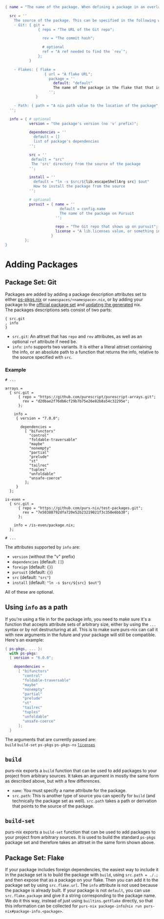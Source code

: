 ```nix
{ name = "The name of the package. When defining a package in an overlay, this value will be filled in automatically from the name of the attribute in the overlay";

  src = ''
    The source of the package. This can be specified in the following ways:
    - Git: { git =
               { repo = "The URL of the Git repo";

                 rev = "The commit hash";

                 # optional
                 ref = "A ref needed to find the `rev`";
               };
           }

    - Flakes: { flake =
                  { url = "A flake URL";
                    package = ''
                      default: "default"
                      The name of the package in the flake that that is the PureScript package
                    '';
              }

    - Path: { path = "A nix path value to the location of the package"; }
  '';

  info = { # optional
           version = "the package's version (no 'v' prefix)";

           dependencies = ''
             default = []
             list of package's dependencies
           '';

           src = ''
            default = "src"
            The 'src' directory from the source of the package
           '';

           install = ''
             default = "ln -s $src/${lib.escapeShellArg src} $out"
             How to install the package from the source
           '';

           # optional
           pursuit = { name = ''
                         default = config.name
                         The name of the package on Pursuit
                       '';

                       repo = "The Git repo that shows up on pursuit";
                       license = "A lib.licenses value, or something in the shape of one;
                     }
         };
}
```
# Adding Packages

## Package Set: Git

Packages are added by adding a package description attributes set to either [ps-pkgs.nix](/ps-pkgs.nix) or `namespaces/<namespace>.nix`, or by adding your package to the [official package set](https://github.com/purescript/package-sets) and [updating the generated](/official-package-set) nix.\
The packages descriptions sets consist of two parts:
```
{ src.git
, info
}
```
- `src.git`: An attrset that has `repo` and `rev` attributes, as well as an optional `ref` attribute if need be.
- `info`: `info` supports two variants. It is either a literal attrset containing the info, or an absolute path to a function that returns the info, relative to the source specified with `src`.

### Example
   ```
   # ...

   arrays =
     { src.git =
         { repo = "https://github.com/purescript/purescript-arrays.git";
           rev = "d20bae2f76db6cf29b7b75e26e82b8a54c32295e";
         };

       info =
        { version = "7.0.0";

          dependencies =
            [ "bifunctors"
              "control"
              "foldable-traversable"
              "maybe"
              "nonempty"
              "partial"
              "prelude"
              "st"
              "tailrec"
              "tuples"
              "unfoldable"
              "unsafe-coerce"
            ];
        }
     };

   is-even =
     { src.git =
         { repo = "https://github.com/purs-nix/test-packages.git";
           rev = "7e50388792dfa720e52b23219021f3c350e6bb30";
         };

       info = /is-even/package.nix;
     };

   # ...
   ```

The attributes supported by `info` are:
- `version` (without the "v" prefix)
- `dependencies` (default: `[]`)
- `foreign` (default: `{}`)
- `pursuit` (default: `{}`)
- `src` (default: `"src"`)
- `install` (default: `"ln -s $src/${src} $out"`)

All of these are optional.

## <span id="user-content-using-info">Using `info` as a path</span>
If you're using a file in for the package info, you need to make sure it's a function that accepts attribute sets of arbitrary size, either by using the `...` syntax or by not destructuring at all. This is to make sure purs-nix can call it with new arguments in the future and your package will still be compatible.\
Here's an example:
```nix
{ ps-pkgs, ... }:
  with ps-pkgs:
  { version = "6.0.0";

    dependencies =
      [ "bifunctors"
        "control"
        "foldable-traversable"
        "maybe"
        "nonempty"
        "partial"
        "prelude"
        "st"
        "tailrec"
        "tuples"
        "unfoldable"
        "unsafe-coerce"
      ];
  }
```

The arguments that are currently passed are:\
`build` `build-set` `ps-pkgs` `ps-pkgs-ns` [`licenses`](https://github.com/NixOS/nixpkgs/blob/master/lib/licenses.nix)

## <code id="user-content-build">build</code>
purs-nix exports a `build` function that can be used to add packages to your project from arbitrary sources. It takes an argument in mostly the same form as described above, but with a few differences.
- `name`: You must specify a name attribute for the package.
- `src.path`: This is another type of source you can specify for `build` (and technically the package set as well). `src.path` takes a path or derivation that points to the source of the package.

## <code id="user-content-build-set">build-set</code>
purs-nix exports a `build-set` function that can be used to add packages to your project from arbitrary sources. It is used to build the standard `ps-pkgs` package set and therefore takes an attrset in the same form shown above.

## Package Set: Flake

If your package includes foreign dependencies, the easiest way to include it in the package set is to build the package with `build`, using `src.path = ./.;` and then expose that as a package on your flake. Then you can add it to the package set by using `src.flake.url`. The `info` attribute is not used because the package is already built. If your package is not `default`, you can use `src.flake.package` and give it a string corresponding to the package name. We do it this way, instead of just using `builtins.getFlake` directly, so that this information can be collected for `purs-nix package-info`/`nix run purs-nix#package-info.<package>`.
